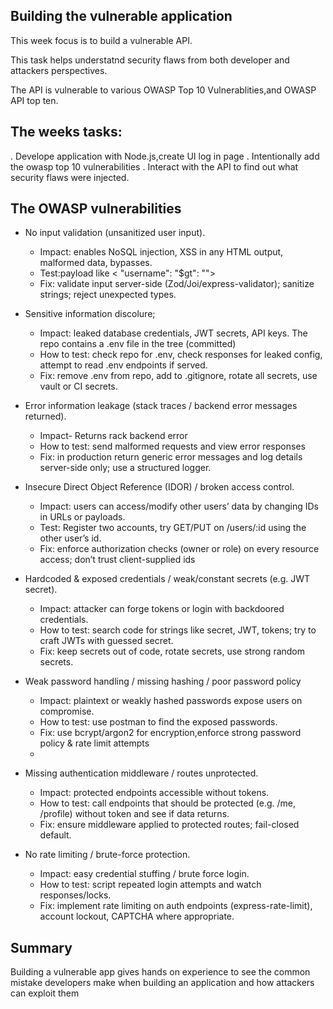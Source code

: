 ## Building the vulnerable application

This week focus is to build a vulnerable API.

This task helps understatnd security flaws from both developer and attackers perspectives.

The API is vulnerable to various OWASP Top 10 Vulnerablities,and OWASP API top ten.


## The weeks tasks:

. Develope application with Node.js,create UI log in page
. Intentionally add the owasp top 10 vulnerabilities
. Interact with the API to find  out what security flaws were injected.

## The OWASP vulnerabilities

- No input validation (unsanitized user input).
  - Impact: enables NoSQL injection, XSS in any HTML output, malformed data, bypasses.
  - Test:payload like    < "username": "$gt": "">
  - Fix: validate input server-side (Zod/Joi/express-validator); sanitize strings; reject unexpected types.

- Sensitive information discolure;
  - Impact: leaked database credentials, JWT secrets, API keys. The repo contains a .env file in the tree (committed)
  - How to test: check repo for .env, check responses for leaked config, attempt to read .env endpoints if served.
  - Fix: remove .env from repo, add to .gitignore, rotate all secrets, use vault or CI secrets.

- Error information leakage (stack traces / backend error messages returned).
  - Impact- Returns rack backend error
  - How to test: send malformed requests and view error responses 
  - Fix: in production return generic error messages and log details server-side only; use a structured logger.

  
- Insecure Direct Object Reference (IDOR) / broken access control.
  - Impact: users can access/modify other users’ data by changing IDs in URLs or payloads.
  - Test: Register two accounts, try GET/PUT on /users/:id using the other user’s id.
  - Fix: enforce authorization checks (owner or role) on every resource access; don’t trust client-supplied ids

- Hardcoded & exposed credentials / weak/constant secrets (e.g. JWT secret).
  - Impact: attacker can forge tokens or login with backdoored credentials.
  - How to test: search code for strings like secret, JWT, tokens; try to craft JWTs with guessed secret.
  - Fix: keep secrets out of code, rotate secrets, use strong random secrets.

- Weak password handling / missing hashing / poor password policy
  - Impact: plaintext or weakly hashed passwords expose users on compromise.
  - How to test: use postman to find the exposed passwords.
  - Fix: use bcrypt/argon2 for encryption,enforce strong password policy & rate limit attempts
  - 
- Missing authentication middleware / routes unprotected.
  - Impact: protected endpoints accessible without tokens.
  - How to test: call endpoints that should be protected (e.g. /me, /profile) without token and see if data returns.
  - Fix: ensure middleware applied to protected routes; fail-closed default.

- No rate limiting / brute-force protection.
  - Impact: easy credential stuffing / brute force login.
  - How to test: script repeated login attempts and watch responses/locks.
  - Fix: implement rate limiting on auth endpoints (express-rate-limit), account lockout, CAPTCHA where appropriate.

## Summary 
Building a vulnerable app gives hands on experience to see the common mistake developers make when building an application and how attackers can exploit them








